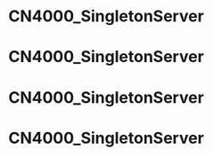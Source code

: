 # CN4000_SingletonServer
# CN4000_SingletonServer
# CN4000_SingletonServer
# CN4000_SingletonServer
